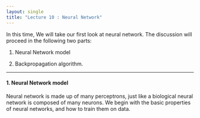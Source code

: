```yaml
---
layout: single
title: "Lecture 10 : Neural Network"
---
```


In this time, We will take our first look at neural network. The discussion will proceed in the following two parts: 

1. Neural Network model

2. Backpropagation algorithm.

---

#### 1. Neural Network model

Neural network is made up of many perceptrons, just like a biological neural network is composed of many neurons. We begin with the basic properties of neural networks, and how to train them on data. 

